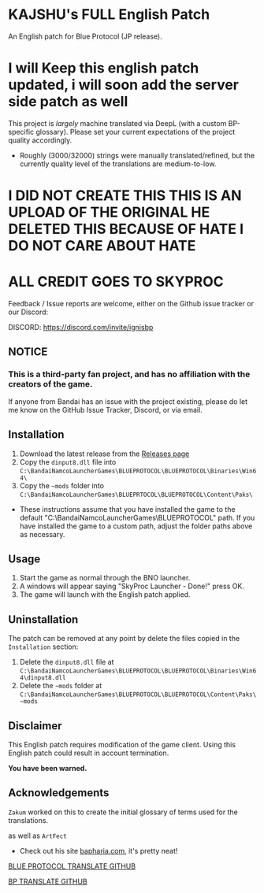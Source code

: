# KAJSHU's FULL English Patch
An English patch for Blue Protocol (JP release).

# I will Keep this english patch updated, i will soon add the server side patch as well

This project is _largely_ machine translated via DeepL (with a custom BP-specific glossary). Please set your current expectations of the project quality accordingly.
* Roughly (3000/32000) strings were manually translated/refined, but the currently quality level of the translations are medium-to-low.

# I DID NOT CREATE THIS THIS IS AN UPLOAD OF THE ORIGINAL HE DELETED THIS BECAUSE OF HATE I DO NOT CARE ABOUT HATE

# ALL CREDIT  GOES TO SKYPROC 


Feedback / Issue reports are welcome, either on the Github issue tracker or our Discord:

DISCORD: https://discord.com/invite/ignisbp


## NOTICE
### This is a third-party fan project, and has no affiliation with the creators of the game.
If anyone from Bandai has an issue with the project existing, please do let me know on the GitHub Issue Tracker, Discord, or via email.

## Installation
1. Download the latest release from the [Releases page]([https://github.com/KAJSHU/BP-ENGLISH-PATCH/releases])
2. Copy the `dinput8.dll` file into `C:\BandaiNamcoLauncherGames\BLUEPROTOCOL\BLUEPROTOCOL\Binaries\Win64\`
3. Copy the `~mods` folder into `C:\BandaiNamcoLauncherGames\BLUEPRTOCOL\BLUEPROTOCOL\Content\Paks\`

* These instructions assume that you have installed the game to the default "C:\BandaiNamcoLauncherGames\BLUEPROTOCOL" path. If you have installed the game to a custom path, adjust the folder paths above as necessary.

## Usage
1. Start the game as normal through the BNO launcher.
2. A windows will appear saying "SkyProc Launcher - Done!" press OK.
3. The game will launch with the English patch applied.

## Uninstallation
The patch can be removed at any point by delete the files copied in the `Installation` section:
1. Delete the `dinput8.dll` file at `C:\BandaiNamcoLauncherGames\BLUEPROTOCOL\BLUEPROTOCOL\Binaries\Win64\dinput8.dll`
2. Delete the `~mods` folder at `C:\BandaiNamcoLauncherGames\BLUEPROTOCOL\BLUEPROTOCOL\Content\Paks\~mods`

## Disclaimer
This English patch requires modification of the game client.
Using this English patch could result in account termination.

**You have been warned.** 

## Acknowledgements
`Zakum` worked on this to create the initial glossary of terms used for the translations.

as well as `ArtFect`
* Check out his site [bapharia.com](https://bapharia.com/), it's pretty neat!

[BLUE PROTOCOL TRANSLATE GITHUB](https://github.com/digitalstars/BlueProtocol-Translate)

[BP TRANSLATE GITHUB](https://github.com/ArtFect/BP-translate)
